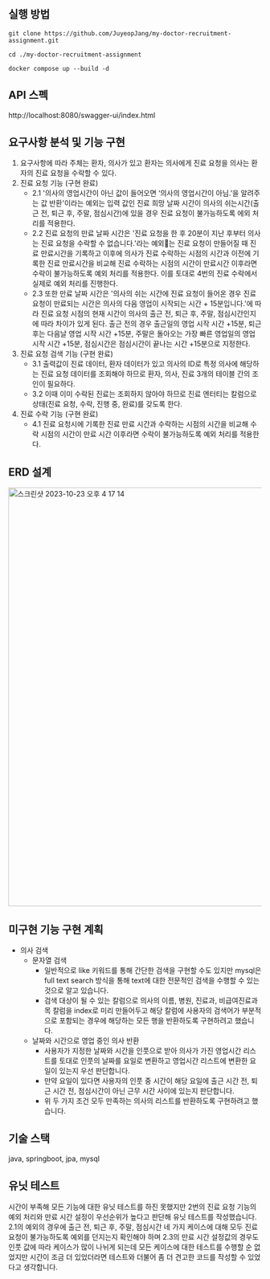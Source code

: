 ## 실행 방법
```shell
git clone https://github.com/JuyeopJang/my-doctor-recruitment-assignment.git
```
```shell
cd ./my-doctor-recruitment-assignment
```
```shell
docker compose up --build -d
```
## API 스펙
http://localhost:8080/swagger-ui/index.html

## 요구사항 분석 및 기능 구현
1. 요구사항에 따라 주체는 환자, 의사가 있고 환자는 의사에게 진료 요청을 의사는 환자의 진료 요청을 수락할 수 있다.
2. 진료 요청 기능 (구현 완료)
   - 2.1 '의사의 영업시간이 아닌 값이 들어오면 ‘의사의 영업시간이 아님.’을 알려주는 값 반환'이라는 예외는 입력 값인 진료 희망 날짜 시간이 의사의 쉬는시간(출근 전, 퇴근 후, 주말, 점심시간)에 있을 경우 진료 요청이 불가능하도록 에외 처리를 적용한다.
   - 2.2 진료 요청의 만료 날짜 시간은 '진료 요청을 한 후 20분이 지난 후부터 의사는 진료 요청을 수락할 수 없습니다.'라는 예외는 진료 요청이 만들어질 때 진료 만료시간을 기록하고 이후에 의사가 진료 수락하는 시점의 시간과 이전에 기록한 진료 만료시간을 비교해 진료 수락하는 시점의 시간이 만료시간 이후라면 수락이 불가능하도록 예외 처리를 적용한다. 이를 토대로 4번의 진료 수락에서 실제로 예외 처리를 진행한다.
   - 2.3 또한 만료 날짜 시간은 '의사의 쉬는 시간에 진료 요청이 들어온 경우 진료 요청이 만료되는 시간은 의사의 다음 영업이 시작되는 시간 + 15분입니다.'에 따라 진료 요청 시점의 현재 시간이 의사의 출근 전, 퇴근 후, 주말, 점심시간인지에 따라 차이가 있게 된다. 출근 전의 경우 출근일의 영업 시작 시간 +15분, 퇴근 후는 다음날 영업 시작 시간 +15분, 주말은 돌아오는 가장 빠른 영업일의 영업 시작 시간 +15분, 점심시간은 점심시간이 끝나는 시간 +15분으로 지정한다. 
3. 진료 요청 검색 기능 (구현 완료)
   - 3.1 출력값이 진료 데이터, 환자 데이터가 있고 의사의 ID로 특정 의사에 해당하는 진료 요청 데이터를 조회해야 하므로 환자, 의사, 진료 3개의 테이블 간의 조인이 필요하다.
   - 3.2 이때 이미 수락된 진료는 조회하지 않아야 하므로 진료 엔터티는 칼럼으로 상태(진료 요청, 수락, 진행 중, 완료)를 갖도록 한다.
4. 진료 수락 기능 (구현 완료)
   - 4.1 진료 요청시에 기록한 진료 만료 시간과 수락하는 시점의 시간을 비교해 수락 시점의 시간이 만료 시간 이후라면 수락이 불가능하도록 예외 처리를 적용한다.
  
## ERD 설계
<img width="834" alt="스크린샷 2023-10-23 오후 4 17 14" src="https://github.com/JuyeopJang/my-doctor-recruitment-assignment/assets/68889506/fd54d574-b826-4e63-87c3-5d2264555ff4">


## 미구현 기능 구현 계획
- 의사 검색
  - 문자열 검색
    - 일반적으로 like 키워드를 통해 간단한 검색을 구현할 수도 있지만 mysql은 full text search 방식을 통해 text에 대한 전문적인 검색을 수행할 수 있는 것으로 알고 있습니다.
    - 검색 대상이 될 수 있는 칼럼으로 의사의 이름, 병원, 진료과, 비급여진료과목 칼럼을 index로 미리 만들어두고 해당 칼럼에 사용자의 검색어가 부분적으로 포함되는 경우에 해당하는 모든 행을 반환하도록 구현하려고 했습니다.
  - 날짜와 시간으로 영업 중인 의사 반환
    - 사용자가 지정한 날짜와 시간을 인풋으로 받아 의사가 가진 영업시간 리스트를 토대로 인풋의 날짜를 요일로 변환하고 영업시간 리스트에 변환한 요일이 있는지 우선 판단합니다.
    - 만약 요일이 있다면 사용자의 인풋 중 시간이 해당 요일에 출근 시간 전, 퇴근 시간 전, 점심시간이 아닌 근무 시간 사이에 있는지 판단합니다.
    - 위 두 가지 조건 모두 만족하는 의사의 리스트를 반환하도록 구현하려고 했습니다.

## 기술 스택
java, springboot, jpa, mysql

## 유닛 테스트
시간이 부족해 모든 기능에 대한 유닛 테스트를 하진 못했지만 2번의 진료 요청 기능의 예외 처리와 만료 시간 설정이 우선순위가 높다고 판단해 유닛 테스트를 작성했습니다.
2.1의 예외의 경우에 출근 전, 퇴근 후, 주말, 점심시간 네 가지 케이스에 대해 모두 진료 요청이 불가능하도록 예외를 던지는지 확인해야 하며 2.3의 만료 시간 설정값의 경우도 인풋 값에 따라 케이스가 많이 나뉘게 되는데 모든 케이스에 대한 테스트를 수행할 순 없었지만 시간이 조금 더 있었더라면 테스트와 더불어 좀 더 견고한 코드를 작성할 수 있었다고 생각합니다.

